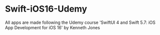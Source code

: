 # Swift-iOS16-Udemy
All apps are made following the Udemy course 'SwiftUI 4 and Swift 5.7: iOS App Development for iOS 16' by Kenneth Jones
